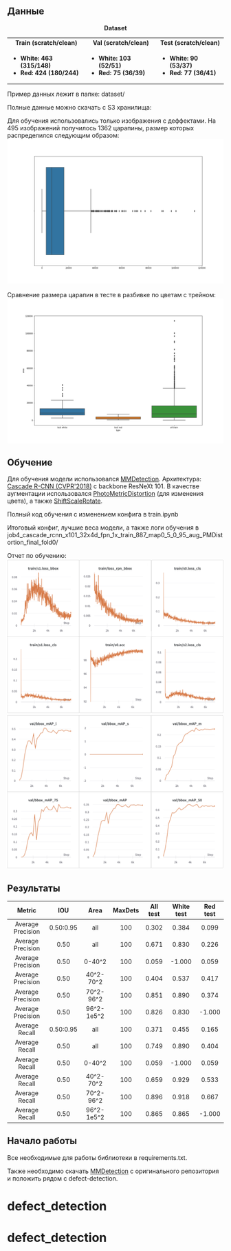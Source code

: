 ## Данные

<div align="center">
  <b>Dataset</b>
</div>
<table align="center">
  <tbody>
    <tr align="center" valign="bottom">
      <td>
        <b>Train (scratch/clean)</b>
      </td>
      <td>
        <b>Val (scratch/clean)</b>
      </td>
      <td>
        <b>Test (scratch/clean)</b>
      </td>
    </tr>
    <tr valign="top">
      <td>
        <ul>
            <li><b>White: 463 (315/148)</b></li>
            <li><b>Red: 424 (180/244)</b></li>
      </ul>
      </td>
      <td>
        <ul>
            <li><b>White: 103 (52/51)</b></li>
            <li><b>Red: 75 (36/39)</b></li>
        </ul>
      </td>
      <td>
        <ul>
            <li><b>White: 90 (53/37)</b></li>
            <li><b>Red: 77 (36/41)</b></li>
        </ul>
      </td>
    </tr>
  </tbody>
</table>

Пример данных  лежит в папке: dataset/

Полные данные можно скачать с S3 хранилища:

Для обучения использовались только изображения с деффектами. На 495 изображений получилось 1362 царапины, размер которых распределился следующим образом:
![alt text](https://github.com/karpovaknn/defect_detection/blob/main/data/train_distr.png?raw=true)

Сравнение размера царапин в тесте в разбивке по цветам с трейном:
![alt text](https://github.com/karpovaknn/defect_detection/blob/main/data/all_distr.png?raw=true)

## Обучение

Для обучения модели использовался <a href="https://github.com/open-mmlab/mmdetection">MMDetection</a>. 
Архитектура: <a href="https://github.com/open-mmlab/mmdetection/tree/master/configs/cascade_rcnn">Cascade R-CNN (CVPR'2018)</a> с backbone ResNeXt 101.
В качестве аугментации использовался <a href="https://mmdetection.readthedocs.io/en/latest/_modules/mmdet/datasets/pipelines/transforms.html#PhotoMetricDistortion">PhotoMetricDistortion</a> (для изменения цвета), а также <a href="https://vfdev-5-albumentations.readthedocs.io/en/docs_pytorch_fix/_modules/albumentations/augmentations/transforms.html#ShiftScaleRotate">ShiftScaleRotate</a>.

Полный код обучения с изменением конфига в train.ipynb

Итоговый конфиг, лучшие веса модели, а также логи обучения в job4_cascade_rcnn_x101_32x4d_fpn_1x_train_887_map0_5_0_95_aug_PMDistortion_final_fold0/

Отчет по обучению:
![alt text](https://github.com/karpovaknn/defect_detection/blob/main/report/train.png?raw=true)
![alt text](https://github.com/karpovaknn/defect_detection/blob/main/report/val.png?raw=true)

## Результаты

|  Metric  | IOU     | Area     | MaxDets        |   All test        |   White test        |   Red test        |
| :------: | :-----: | :------: | :------------: | :----: |:------------: | :----: |  
|  Average Precision   |  0.50:0.95    |   all    |      100          | 0.302  | 0.384  | 0.099 |
|  Average Precision   |  0.50    |   all    |      100               | 0.671  | 0.830  | 0.226 |
|  Average Precision   |  0.50    |   0-40^2    |      100            | 0.059  | -1.000 | 0.059 |
|  Average Precision   |  0.50    |   40^2-70^2    |      100         | 0.404  | 0.537  | 0.417 |
|  Average Precision   |  0.50    |   70^2-96^2    |      100         | 0.851  | 0.890  | 0.374 |
|  Average Precision   |  0.50    |   96^2-1e5^2   |      100         | 0.826  | 0.830  | -1.000 |
|  Average Recall      |  0.50:0.95    |   all    |      100          | 0.371  | 0.455  | 0.165 |
|  Average Recall      |  0.50    |   all    |      100               | 0.749  | 0.890  | 0.404 |
|  Average Recall      |  0.50    |   0-40^2    |      100            | 0.059  | -1.000 | 0.059 |
|  Average Recall      |  0.50    |   40^2-70^2    |      100         | 0.659  | 0.929  | 0.533 |
|  Average Recall      |  0.50    |   70^2-96^2    |      100         | 0.896  | 0.918  | 0.667 |
|  Average Recall      |  0.50    |   96^2-1e5^2   |      100         | 0.865  | 0.865  | -1.000 |

## Начало работы

Все необходимые для работы библиотеки в requirements.txt.

Также необходимо скачать <a href="https://github.com/open-mmlab/mmdetection">MMDetection</a> с оригинального репозитория и положить рядом с defect-detection.
# defect_detection
# defect_detection
